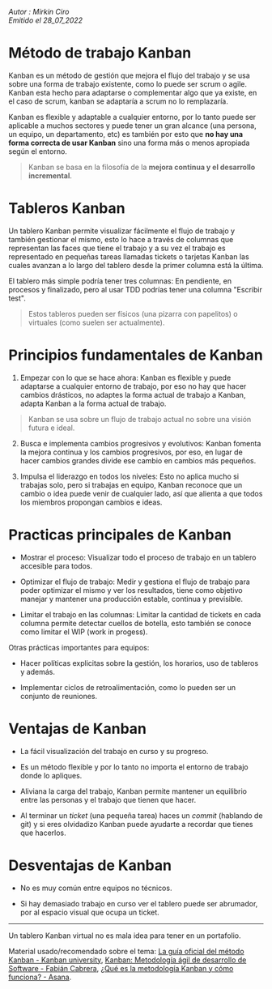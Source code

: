 *Autor : Mirkin Ciro* <br>
*Emitido el 28_07_2022*

# Método de trabajo Kanban

Kanban es un método de gestión que mejora el flujo del trabajo y se usa sobre una forma de trabajo existente, como lo puede ser scrum o agile. Kanban esta hecho para adaptarse o complementar algo que ya existe, en el caso de scrum, kanban se adaptaría a scrum no lo remplazaría.

Kanban
 es flexible y adaptable a cualquier entorno, por lo tanto puede ser aplicable a muchos sectores y puede tener un gran alcance (una persona, un equipo, un departamento, etc) es también por esto que **no hay una forma correcta de usar Kanban** sino una forma más o menos apropiada según el entorno.

> Kanban se basa en la filosofía de la **mejora continua y el desarrollo incremental**.

# Tableros Kanban

Un tablero Kanban permite visualizar fácilmente el flujo de trabajo y también gestionar el mismo, esto lo hace a través de columnas que representan las faces que tiene el trabajo y a su vez el trabajo es representado en pequeñas tareas llamadas tickets o tarjetas Kanban las cuales avanzan a lo largo del tablero desde la primer
 columna está la última. 

El tablero más simple podría tener tres columnas: En pendiente, en procesos y finalizado, pero al usar TDD podrías tener una columna "Escribir test".

> Estos tableros pueden ser físicos (una pizarra con papelitos) o virtuales (como suelen ser actualmente).

# Principios fundamentales de Kanban

1. Empezar con lo que se hace ahora: Kanban es flexible y puede adaptarse a cualquier entorno de trabajo, por eso no hay que hacer cambios drásticos, no adaptes la forma actual de trabajo a Kanban, adapta Kanban a la forma actual de trabajo.

> Kanban se usa sobre un flujo de trabajo actual no sobre una visión futura e ideal.

2. Busca e implementa cambios progresivos y evolutivos: Kanban fomenta la mejora continua y los cambios progresivos, por eso, en lugar de hacer cambios grandes divide ese cambio en cambios más pequeños.

4. Impulsa el liderazgo en todos los niveles: Esto no aplica mucho si trabajas solo, pero si trabajas en equipo, Kanban reconoce que un cambio o idea puede venir de cualquier lado, así que alienta a que todos los miembros propongan cambios e ideas.

# Practicas principales de Kanban

* Mostrar el proceso: Visualizar todo el proceso de trabajo en un tablero accesible para todos.

* Optimizar el flujo de trabajo: Medir y gestiona el flujo de trabajo para poder optimizar el mismo y ver los resultados, tiene como objetivo manejar y mantener una producción estable, continua y previsible.

* Limitar el trabajo en las columnas: Limitar la cantidad de tickets en cada columna permite detectar cuellos de botella, esto también se conoce como limitar el WIP (work in progess).

Otras prácticas importantes para equipos:

* Hacer políticas explicitas sobre la gestión, los horarios, uso de tableros y además.

* Implementar ciclos de retroalimentación, como lo pueden ser un conjunto de reuniones.

# Ventajas de Kanban

* La fácil visualización del trabajo en curso y su progreso.

* Es un método flexible y por lo tanto no importa el entorno de trabajo donde lo apliques.
* Aliviana la carga del trabajo, Kanban permite mantener un equilibrio entre las personas y el trabajo que tienen que hacer.

* Al terminar un *ticket* (una pequeña tarea) haces un *commit* (hablando de git) y si eres olvidadizo Kanban puede ayudarte a recordar que tienes que hacerlos.

# Desventajas de Kanban

* No es muy común entre equipos no técnicos.

* Si hay demasiado trabajo en curso ver el tablero puede ser abrumador, por al espacio visual que ocupa un ticket.

___

Un tablero Kanban virtual no es mala idea para tener en un portafolio.

Material usado/recomendado sobre el tema: [La guía oficial del método Kanban - Kanban university](https://kanban.university/kanban-guide/#download), [Kanban: Metodología ágil de desarrollo de Software - Fabián Cabrera](https://cs.uns.edu.ar/~mc/disenio/downloads/Talleres/2019%20-%20Charla%20Kanban%20-%20Fabian%20Cabrera.pdf),  [¿Qué es la metodología Kanban y cómo funciona? - Asana](https://asana.com/es/resources/what-is-kanban).
